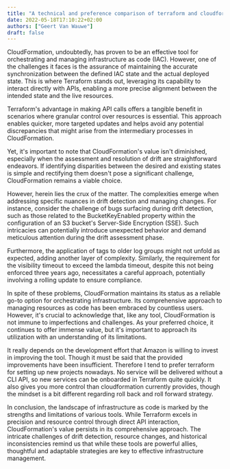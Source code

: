 ```yaml
---
title: "A technical and preference comparison of terraform and cloudformation as IAC tools."
date: 2022-05-18T17:10:22+02:00
authors: ["Geert Van Wauwe"]
draft: false
---
```


CloudFormation, undoubtedly, has proven to be an effective tool for orchestrating and managing infrastructure as code (IAC). However, one of the challenges it faces is the assurance of maintaining the accurate synchronization between the defined IAC state and the actual deployed state. This is where Terraform stands out, leveraging its capability to interact directly with APIs, enabling a more precise alignment between the intended state and the live resources.

Terraform's advantage in making API calls offers a tangible benefit in scenarios where granular control over resources is essential. This approach enables quicker, more targeted updates and helps avoid any potential discrepancies that might arise from the intermediary processes in CloudFormation.

Yet, it's important to note that CloudFormation's value isn't diminished, especially when the assessment and resolution of drift are straightforward endeavors. If identifying disparities between the desired and existing states is simple and rectifying them doesn't pose a significant challenge, CloudFormation remains a viable choice.

However, herein lies the crux of the matter. The complexities emerge when addressing specific nuances in drift detection and managing changes. For instance, consider the challenge of bugs surfacing during drift detection, such as those related to the BucketKeyEnabled property within the configuration of an S3 bucket's Server-Side Encryption (SSE). Such intricacies can potentially introduce unexpected behavior and demand meticulous attention during the drift assessment phase.

Furthermore, the application of tags to older log groups might not unfold as expected, adding another layer of complexity. Similarly, the requirement for the visibility timeout to exceed the lambda timeout, despite this not being enforced three years ago, necessitates a careful approach, potentially involving a rolling update to ensure compliance.

In spite of these problems, CloudFormation maintains its status as a reliable go-to option for orchestrating infrastructure. Its comprehensive approach to managing resources as code has been embraced by countless users. However, it's crucial to acknowledge that, like any tool, CloudFormation is not immune to imperfections and challenges. As your preferred choice, it continues to offer immense value, but it's important to approach its utilization with an understanding of its limitations.

It really depends on the development effort that Amazon is willing to invest in improving the tool.
Though it must be said that the provided improvements have been insufficient.
Therefore I tend to prefer terraform for setting up new projects nowadays.
No service will be delivered without a CLI API, so new services can be onboarded in Terraform quite quickly.
It also gives you more control than cloudformation currently provides, though the mindset is a bit different regarding roll back and roll forward strategy.


In conclusion, the landscape of infrastructure as code is marked by the strengths and limitations of various tools.
While Terraform excels in precision and resource control through direct API interaction, CloudFormation's value persists in its comprehensive approach.
The intricate challenges of drift detection, resource changes, and historical inconsistencies remind us that while these tools are powerful allies, thoughtful and adaptable strategies are key to effective infrastructure management.
